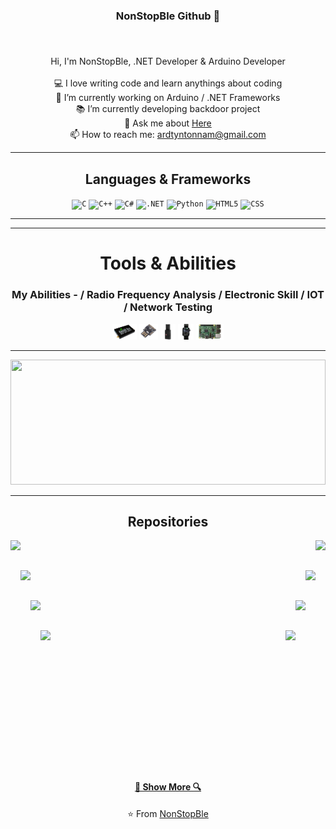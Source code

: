 <h3 align="center">NonStopBle Github 👋</h3>
<h5 align="center">
 <!--  <code>
    <a href="https://www.linkedin.com/in/osmandurdag/" title="LinkedIn"><img width="22" src="https://github.com/NonStopBle/NonStopBle/blob/master/images/linkedin.svg"> LinkedIn</a></code>
    <code><a href="https://www.hackerrank.com/zumrudu_anka" title="HackerRank Profile"><img width="22" src="https://github.com/NonStopBle/NonStopBle/blob/master/images/hackerrank.png"> HackerRank</a></code>
    <code><a href="https://www.instagram.com/osman__durdag/" title="Instagram Profile"><img width="22" src="https://github.com/NonStopBle/NonStopBle/blob/master/images/instagram.svg"> Instagram</a></code> -->
</h5>
<br>
<p align="center">
    Hi, I'm NonStopBle, .NET Developer & Arduino Developer
    <br>
    <br> 💻 I love writing code and learn anythings about coding
    <br> 🔬 I’m currently working on Arduino / .NET Frameworks
    <br> 📚 I’m currently developing backdoor project
    <br> 💬 Ask me about <a href="https://github.com/NonStopBle/NonStopBle/issues" title="Issues">Here</a>
    <br> 📫 How to reach me: <a href="mailto: ardtyntonnam@gmail.com">ardtyntonnam@gmail.com</a>
</p>

<hr>

<h2 align="center">Languages & Frameworks</h2>

<p align="center">
    <code><img title="C" height="25" src="https://github.com/zumrudu-anka/zumrudu-anka/blob/master/images/c.svg"></code>
    <code><img title="C++" height="25" src="https://github.com/zumrudu-anka/zumrudu-anka/blob/master/images/cpp.svg"></code>
    <code><img title="C#" height="25" src="https://github.com/zumrudu-anka/zumrudu-anka/blob/master/images/cSharp.svg"></code>
    <code><img title=".NET" height="25" src="https://encrypted-tbn0.gstatic.com/images?q=tbn:ANd9GcT6LFnUc_JmUXSyNSUFriOjUgYyT0A3x1YXLErVs9ACEP-EjQVV9K0LTTVSqjvXsEjBbpI&usqp=CAU"></code>
    <code><img title="Python" height="25" src="https://raw.githubusercontent.com/zumrudu-anka/zumrudu-anka/master/images/python-original.svg"></code>
    <code><img title="HTML5" height="25" src="https://github.com/zumrudu-anka/zumrudu-anka/blob/master/images/html5.svg"></code>
    <code><img title="CSS" height="25" src="https://github.com/zumrudu-anka/zumrudu-anka/blob/master/images/css.svg"></code>
</p>

<hr>

<hr>

<h1 align="center">Tools & Abilities</h1>
<h3 align="center">My Abilities - / Radio Frequency Analysis / Electronic Skill / IOT / Network Testing</h3>

<p align="center">
    <code><img title="HackRF" height="25" src="https://raw.githubusercontent.com/NonStopBle/NonStopBle/main/res/hackrf.png"></code>
    <code><img title="Digispark" height="25" src="https://raw.githubusercontent.com/NonStopBle/NonStopBle/main/res/digispark.png"></code>
    <code><img title="2.4Ghz Jammer" height="25" src="https://raw.githubusercontent.com/NonStopBle/NonStopBle/main/res/jammer.png"></code>
    <code><img title="DEAUTHER WATCH" height="25" src="https://raw.githubusercontent.com/NonStopBle/NonStopBle/main/res/deauther.png"></code>
    <code><img title="RPI HACK KIT" height="25" src="https://raw.githubusercontent.com/NonStopBle/NonStopBle/main/res/rpi.png"></code>
</p>

<hr>

<a href="https://github.com/anuraghazra/github-readme-stats" title="Go to Source"><img width="100%" height="200" src="https://github-readme-stats.vercel.app/api?username=NonStopBle&show_icons=true&theme=gotham"></a>

<hr>

<h2 align="center">Repositories</h2>

<p width="100%" align="center">
    <a align="left" href="https://github.com/NonStopBle/Backdoor" title="Backdoors"><img align="left" height="115" src="https://github-readme-stats.vercel.app/api/pin/?username=NonStopBle&repo=backdoor&theme=gotham"></a>
    <a align="right" href="https://github.com/NonStopBle/Relink" title="Relink"><img align="right" height="115" src="https://github-readme-stats.vercel.app/api/pin/?username=NonStopBle&repo=Relink&theme=gotham"></a>
</p>
<br><br>
<p width="100%" align="center">
    <a align="left" href="https://github.com/NonStopBle/Reclipy" title="Reclipy"><img align="left" height="115" src="https://github-readme-stats.vercel.app/api/pin/?username=NonStopBle&repo=Reclipy&theme=gotham"></a>
    <a align="right" href="https://github.com/NonStopBle/Repads" title="Repads"><img align="right" height="115" src="https://github-readme-stats.vercel.app/api/pin/?username=NonStopBle&repo=Repads&theme=gotham"></a>
</p>
<br><br>
<p width="100%" align="center">
    <a align="left" href="https://github.com/NonStopBle/Recheck" title="Recheck"><img align="left" height="115" src="https://github-readme-stats.vercel.app/api/pin/?username=NonStopBle&repo=Recheck&theme=gotham"></a>
    <a align="right" href="https://github.com/NonStopBle/Distrucker" title="Distrucker"><img align="right" height="115" src="https://github-readme-stats.vercel.app/api/pin/?username=NonStopBle&repo=Distrucker&theme=gotham"></a>
</p>
<br><br>
<p width="100%" align="center">
    <a align="left" href="https://github.com/NonStopBle/ExP" title="ExP"><img align="left" height="115" src="https://github-readme-stats.vercel.app/api/pin/?username=NonStopBle&repo=ExP&theme=gotham"></a>
 <a align="right" href="https://github.com/NonStopBle/Reaccept" title="Reaccept"><img align="right" height="115" src="https://github-readme-stats.vercel.app/api/pin/?username=NonStopBle&repo=Reaccept&theme=gotham"></a> 
</p>
<br><br><br><br><br><br><br><br><br><br><br><br><br>
<h4 align="center">
    <a href=https://github.com/NonStopBle?tab=repositories " title="Show Repositories ">🔎 Show More 🔍</a></h4>

<p align = "center ">
    ⭐️ From <a href="https://github.com/NonStopBle/ ">NonStopBle</a>
</p>
